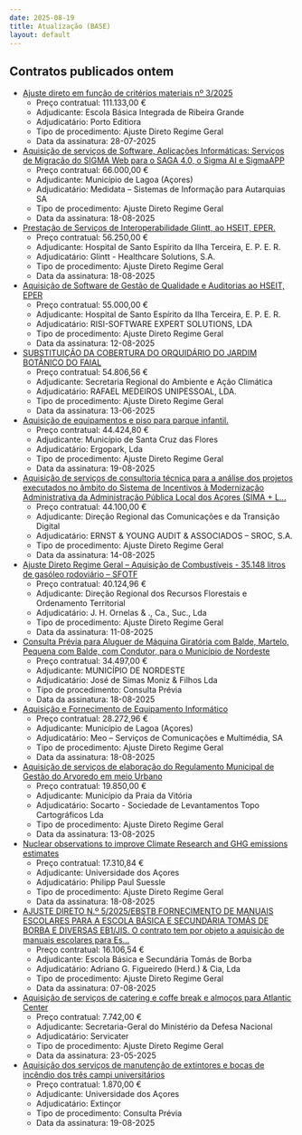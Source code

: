 ```yaml
---
date: 2025-08-19
title: Atualização (BASE)
layout: default
---
```

## Contratos publicados ontem

* [Ajuste direto em função de critérios materiais nº 3/2025](https://www.base.gov.pt/Base4/pt/detalhe/?type=contratos&id=11646795)
  * Preço contratual: 111.133,00 €
  * Adjudicante: Escola Básica Integrada de Ribeira Grande
  * Adjudicatário: Porto Editiora
  * Tipo de procedimento: Ajuste Direto Regime Geral
  * Data da assinatura: 28-07-2025
* [Aquisição de serviços de Software, Aplicações Informáticas: Serviços de Migração do SIGMA Web para o SAGA 4.0, o Sigma AI e SigmaAPP](https://www.base.gov.pt/Base4/pt/detalhe/?type=contratos&id=11645723)
  * Preço contratual: 66.000,00 €
  * Adjudicante: Município de Lagoa (Açores)
  * Adjudicatário: Medidata – Sistemas de Informação para Autarquias SA
  * Tipo de procedimento: Ajuste Direto Regime Geral
  * Data da assinatura: 18-08-2025
* [Prestação de Serviços de Interoperabilidade Glintt, ao HSEIT, EPER.](https://www.base.gov.pt/Base4/pt/detalhe/?type=contratos&id=11646933)
  * Preço contratual: 56.250,00 €
  * Adjudicante: Hospital de Santo Espírito da Ilha Terceira, E. P. E. R.
  * Adjudicatário: Glintt - Healthcare Solutions, S.A.
  * Tipo de procedimento: Ajuste Direto Regime Geral
  * Data da assinatura: 18-08-2025
* [Aquisição de Software de Gestão de Qualidade e Auditorias ao HSEIT, EPER](https://www.base.gov.pt/Base4/pt/detalhe/?type=contratos&id=11645517)
  * Preço contratual: 55.000,00 €
  * Adjudicante: Hospital de Santo Espírito da Ilha Terceira, E. P. E. R.
  * Adjudicatário: RISI-SOFTWARE EXPERT SOLUTIONS, LDA
  * Tipo de procedimento: Ajuste Direto Regime Geral
  * Data da assinatura: 12-08-2025
* [SUBSTITUIÇÃO DA COBERTURA DO ORQUIDÁRIO DO JARDIM BOTÂNICO DO FAIAL](https://www.base.gov.pt/Base4/pt/detalhe/?type=contratos&id=11645308)
  * Preço contratual: 54.806,56 €
  * Adjudicante: Secretaria Regional do Ambiente e Ação Climática
  * Adjudicatário: RAFAEL MEDEIROS UNIPESSOAL, LDA.
  * Tipo de procedimento: Ajuste Direto Regime Geral
  * Data da assinatura: 13-06-2025
* [Aquisição de equipamentos e piso para parque infantil.](https://www.base.gov.pt/Base4/pt/detalhe/?type=contratos&id=11646951)
  * Preço contratual: 44.424,80 €
  * Adjudicante: Município de Santa Cruz das Flores
  * Adjudicatário: Ergopark, Lda
  * Tipo de procedimento: Ajuste Direto Regime Geral
  * Data da assinatura: 19-08-2025
* [Aquisição de serviços de consultoria técnica para a análise dos projetos executados no âmbito do Sistema de Incentivos à Modernização Administrativa da Administração Pública Local dos Açores (SIMA + L...](https://www.base.gov.pt/Base4/pt/detalhe/?type=contratos&id=11645375)
  * Preço contratual: 44.100,00 €
  * Adjudicante: Direção Regional das Comunicações e da Transição Digital
  * Adjudicatário: ERNST & YOUNG AUDIT & ASSOCIADOS – SROC, S.A.
  * Tipo de procedimento: Ajuste Direto Regime Geral
  * Data da assinatura: 14-08-2025
* [Ajuste Direto Regime Geral – Aquisição de Combustíveis - 35.148 litros de gasóleo rodoviário – SFOTF](https://www.base.gov.pt/Base4/pt/detalhe/?type=contratos&id=11646844)
  * Preço contratual: 40.124,96 €
  * Adjudicante: Direção Regional dos Recursos Florestais e Ordenamento Territorial
  * Adjudicatário: J. H. Ornelas & ., Ca., Suc., Lda
  * Tipo de procedimento: Ajuste Direto Regime Geral
  * Data da assinatura: 11-08-2025
* [Consulta Prévia para Aluguer de Máquina Giratória com Balde, Martelo, Pequena com Balde, com Condutor, para o Município de Nordeste](https://www.base.gov.pt/Base4/pt/detalhe/?type=contratos&id=11647046)
  * Preço contratual: 34.497,00 €
  * Adjudicante: MUNICÍPIO DE NORDESTE
  * Adjudicatário: José de Simas Moniz & Filhos Lda
  * Tipo de procedimento: Consulta Prévia
  * Data da assinatura: 18-08-2025
* [Aquisição e Fornecimento de Equipamento Informático](https://www.base.gov.pt/Base4/pt/detalhe/?type=contratos&id=11645368)
  * Preço contratual: 28.272,96 €
  * Adjudicante: Município de Lagoa (Açores)
  * Adjudicatário: Meo – Serviços de Comunicações e Multimédia, SA
  * Tipo de procedimento: Ajuste Direto Regime Geral
  * Data da assinatura: 18-08-2025
* [Aquisição de serviços de elaboração do Regulamento Municipal de Gestão do Arvoredo em meio Urbano](https://www.base.gov.pt/Base4/pt/detalhe/?type=contratos&id=11646157)
  * Preço contratual: 19.850,00 €
  * Adjudicante: Município da Praia da Vitória
  * Adjudicatário: Socarto - Sociedade de Levantamentos Topo Cartográficos Lda
  * Tipo de procedimento: Ajuste Direto Regime Geral
  * Data da assinatura: 13-08-2025
* [Nuclear observations to improve Climate Research and GHG emissions estimates](https://www.base.gov.pt/Base4/pt/detalhe/?type=contratos&id=11645707)
  * Preço contratual: 17.310,84 €
  * Adjudicante: Universidade dos Açores
  * Adjudicatário: Philipp Paul Suessle
  * Tipo de procedimento: Ajuste Direto Regime Geral
  * Data da assinatura: 18-08-2025
* [AJUSTE DIRETO N.º 5/2025/EBSTB FORNECIMENTO DE MANUAIS ESCOLARES PARA A ESCOLA BÁSICA E SECUNDÁRIA TOMÁS DE BORBA E DIVERSAS EB1/JIS. O contrato tem por objeto a aquisição de manuais escolares para Es...](https://www.base.gov.pt/Base4/pt/detalhe/?type=contratos&id=11645826)
  * Preço contratual: 16.106,54 €
  * Adjudicante: Escola Básica e Secundária Tomás de Borba
  * Adjudicatário: Adriano G. Figueiredo (Herd.) & Cia, Lda
  * Tipo de procedimento: Ajuste Direto Regime Geral
  * Data da assinatura: 07-08-2025
* [Aquisição de serviços de catering e coffe break e almoços para Atlantic Center](https://www.base.gov.pt/Base4/pt/detalhe/?type=contratos&id=11645440)
  * Preço contratual: 7.742,00 €
  * Adjudicante: Secretaria-Geral do Ministério da Defesa Nacional
  * Adjudicatário: Servicater 
  * Tipo de procedimento: Ajuste Direto Regime Geral
  * Data da assinatura: 23-05-2025
* [Aquisição dos serviços de manutenção de extintores e bocas de incêndio dos três campi universitários](https://www.base.gov.pt/Base4/pt/detalhe/?type=contratos&id=11646309)
  * Preço contratual: 1.870,00 €
  * Adjudicante: Universidade dos Açores
  * Adjudicatário: Extinçor
  * Tipo de procedimento: Consulta Prévia
  * Data da assinatura: 19-08-2025

